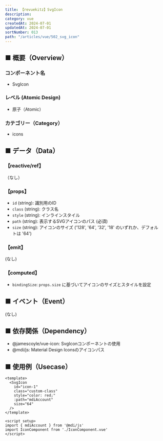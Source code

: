 ```yaml
---
title: 【revuekitz】SvgIcon
description:
category: vue
createdAt: 2024-07-01
updatedAt: 2024-07-01
sortNumber: 013
path: "/articles/vue/502_svg_icon"
---
```


## ■ 概要（Overview）
### コンポーネント名
- SvgIcon

### レベル (Atomic Design)
- 原子（Atomic）

### カテゴリー（Category）
- icons
## ■ データ（Data）
### 【reactive/ref】
（なし）

### 【props】
- `id` (string): 識別用のID
- `class` (string): クラス名
- `style` (string): インラインスタイル
- `path` (string): 表示するSVGアイコンのパス (必須)
- `size` (string): アイコンのサイズ ('128', '64', '32', '18' のいずれか、デフォルトは '64')

### 【emit】
(なし)

### 【computed】
- `bindingSize`: `props.size` に基づいてアイコンのサイズとスタイルを設定

## ■ イベント（Event）
(なし)

## ■ 依存関係（Dependency）
- @jamescoyle/vue-icon: SvgIconコンポーネントの使用
- @mdi/js: Material Design Iconsのアイコンパス

## ■ 使用例（Usecase）
```vue
<template>
  <SvgIcon
    id="icon-1"
    class="custom-class"
    style="color: red;"
    :path="mdiAccount"
    size="64"
  />
</template>

<script setup>
import { mdiAccount } from '@mdi/js'
import IconComponent from './IconComponent.vue'
</script>
```
